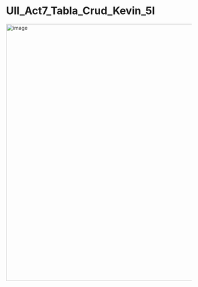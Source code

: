 # UII_Act7_Tabla_Crud_Kevin_5I
<img width="1310" height="699" alt="image" src="https://github.com/user-attachments/assets/187ce7dd-4246-4957-b22b-3e7ca347dbd8" />
